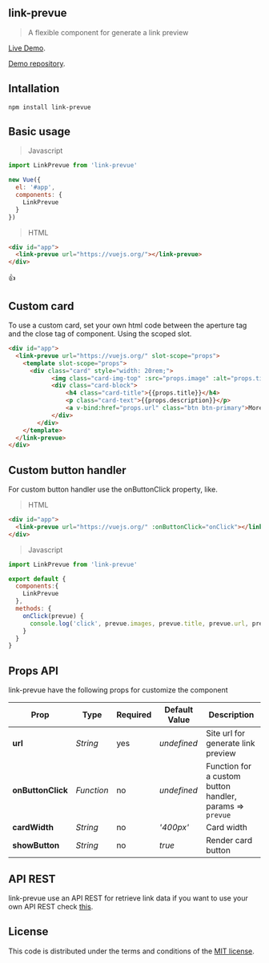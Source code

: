 ## link-prevue

> A flexible component for generate a link preview

[Live Demo](https://link-prevue.herokuapp.com/).

[Demo repository](https://github.com/nivaldomartinez/link-prevue-demo).

## Intallation
```
npm install link-prevue
```

## Basic usage

> Javascript

```javascript
import LinkPrevue from 'link-prevue'

new Vue({
  el: '#app',
  components: {
    LinkPrevue
  }
})
```
> HTML

```html
<div id="app">
  <link-prevue url="https://vuejs.org/"></link-prevue>
</div>
```

:+1:

## Custom card

To use a custom card, set your own html code between the aperture tag and the close tag of component. Using the scoped slot.

```html
<div id="app">
  <link-prevue url="https://vuejs.org/" slot-scope="props">
    <template slot-scope="props">
      <div class="card" style="width: 20rem;">
            <img class="card-img-top" :src="props.image" :alt="props.title">
            <div class="card-block">
                <h4 class="card-title">{{props.title}}</h4>
                <p class="card-text">{{props.description}}</p>
                <a v-bind:href="props.url" class="btn btn-primary">More</a>
            </div>
        </div>
    </template>
  </link-prevue>
</div>
```
## Custom button handler

For custom button handler use the onButtonClick property, like.

> HTML

```html
<div id="app">
  <link-prevue url="https://vuejs.org/" :onButtonClick="onClick"></link-prevue>
</div>

```

> Javascript

```javascript
import LinkPrevue from 'link-prevue'

export default {
  components:{
    LinkPrevue
  },
  methods: {
    onClick(prevue) {
      console.log('click', prevue.images, prevue.title, prevue.url, prevue.description)
    }
  }
}
```

## Props API

link-prevue have the following props for customize the component

 Prop                 | Type       | Required | Default Value  | Description
--------------------- | ---------- | -------- | -------------  | -----------
**url**               | _String_   | yes      | _undefined_    | Site url for generate link preview
**onButtonClick**     | _Function_ | no       | _undefined_    | Function for a custom button handler, params => `prevue`
**cardWidth**         | _String_   | no       | _'400px'_      | Card width
**showButton**        | _String_   | no       | _true_         | Render card button


## API REST

link-prevue use an API REST for retrieve link data if you want to use your own API REST check [this](https://github.com/nivaldomartinez/link-preview-api).
## License

This code is distributed under the terms and conditions of the [MIT license](https://opensource.org/licenses/MIT).
